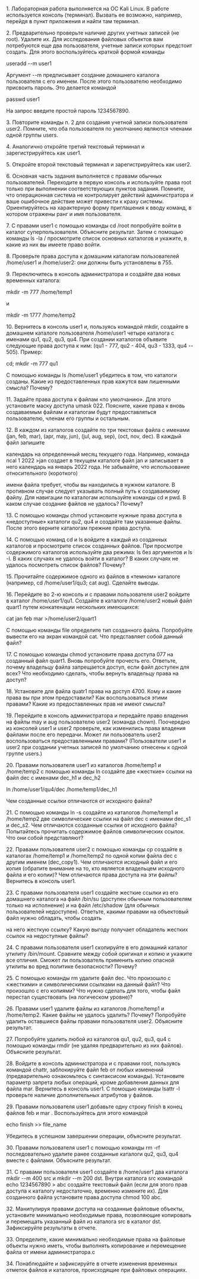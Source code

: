 1\. Лабораторная работа выполняется на ОС Kali Linux. В работе
используется консоль (терминал). Вызвать ее возможно, например, перейдя
в пункт приложения и найти там терминал.

2\. Предварительно проверьте наличие других учетных записей (не root).
Удалите их. Для исследования файловых объектов вам потребуются еще два
пользователя, учетные записи которых предстоит создать. Для этого
воспользуйтесь краткой формой команды

useradd --m user1

Аргумент --m предписывает создание домашнего каталога пользователя с его
именем. После этого пользователю необходимо присвоить пароль. Это
делается командой

passwd user1

На запрос введите простой пароль 1234567890.

3\. Повторите команды п. 2 для создания учетной записи пользователя
user2. Помните, что оба пользователя по умолчанию являются членами одной
группы users.

4\. Аналогично откройте третий текстовый терминал и зарегистрируйтесь
как user1.

5\. Откройте второй текстовый терминал и зарегистрируйтесь как user2.

6\. Основная часть задания выполняется с правами обычных пользователей.
Переходите в первую консоль и используйте права root только при
выполнении соответствующих пунктов задания. Помните, что операционная
система не контролирует действий администратора и ваше ошибочное
действие может привести к краху системы. Ориентируйтесь на характерную
форму приглашения к вводу команд, в котором отражены ранг и имя
пользователя.

7\. С правами user1 с помощью команды cd /root попробуйте войти в
каталог суперпользователя. Объясните результат. Затем с помощью команды
ls -la / просмотрите список основных каталогов и укажите, в какие из них
вы имеете право войти.

8\. Проверьте права доступа к домашним каталогам пользователей
/home/user1 и /home/user2: они должны быть установлены в 755.

9\. Переключитесь в консоль администратора и создайте два новых
временных каталога:

mkdir -m 777 /home/temp1

и

mkdir -m 1777 /home/temp2

10\. Вернитесь в консоль user1 и, пользуясь командой mkdir, создайте в
домашнем каталоге пользователя /home/user1 четыре каталога с именами
qu1, qu2, qu3, qu4. При создании каталогов объявите следующие права
доступа к ним: (qu1 - 777, qu2 - 404, qu3 - 1333, qu4 -- 505). Пример:

cd; mkdir -m 777 qu1

С помощью команды ls /home/user1 убедитесь в том, что каталоги созданы.
Какие из предоставленных прав кажутся вам лишенными смысла? Почему?

11\. Задайте права доступа к файлам «по умолчанию». Для этого установите
маску доступа umask 022. Поясните, какие права к вновь создаваемым
файлам и каталогам будут предоставляться пользователю, членам его группы
и остальным.

12\. В каждом из каталогов создайте по три текстовых файла с именами
(jan, feb, mar), (apr, may, jun), (jul, aug, sep), (oct, nov, dec). В
каждый файл запишите

календарь на определенный месяц текущего года. Например, команда ncal 1
2022 \>jan создает в текущем каталоге файл jan и записывает в него
календарь на январь 2022 года. Не забывайте, что использование
относительного (короткого)

имени файла требует, чтобы вы находились в нужном каталоге. В противном
случае следует указывать полный путь к создаваемому файлу. Для навигации
по каталогам используйте команды cd и pwd. В каком случае создание
файлов не удалось? Почему?

13\. С помощью команды chmod установите нужные права доступа в
«недоступные» каталоги qu2, qu4 и создайте там указанные файлы. После
этого верните каталогам прежние права доступа.

14\. С помощью команд cd и ls войдите в каждый из созданных каталогов и
просмотрите список созданных файлов. При просмотре содержимого каталогов
используйте два режима: ls без аргументов и ls -l. В каких случаях не
удалось войти в каталог? В каких случаях не удалось посмотреть список
файлов? Почему?

15\. Прочитайте содержимое одного из файлов в «темном» каталоге
(например, cd /home/user1/qu3; cat aug). Сделайте выводы.

16\. Перейдите во 2-ю консоль и с правами пользователя user2 войдите в
каталог /home/user1/qu1. Создайте в каталоге /home/user2 новый файл
quart1 путем конкатенации нескольких имеющихся:

cat jan feb mar \>/home/user2/quart1

С помощью команды file определите тип созданного файла. Попробуйте
вывести его на экран командой cat. Что представляет собой данный файл?

17\. С помощью команды chmod установите права доступа 077 на созданный
файл quart1. Вновь попробуйте прочесть его. Ответьте, почему владельцу
файла запрещается доступ, если файл доступен для всех? Что необходимо
сделать, чтобы вернуть владельцу права на доступ?

18\. Установите для файла quatr1 права на доступ 4700. Кому и какие
права вы при этом предоставили? Как воспользоваться этими правами? Какие
из предоставленных прав не имеют смысла?

19\. Перейдите в консоль администратора и передайте право владения на
файлы may и aug пользователю user2 (команда chown). Поочередно из
консолей user1 и user2 проверьте, как изменились права владения файлами
после его передачи. Может ли пользователь user2 воспользоваться
предоставленными правами? (Пользователи user1 и user2 при создании
учетных записей по умолчанию отнесены к одной группе users.)

20\. Правами пользователя user1 из каталогов /home/temp1 и /home/temp2 c
помощью команды ln создайте две «жесткие» ссылки на файл dec с именами
dec_h1 и dec_h2

ln /home/user1/qu4/dec /home/temp1/dec_h1

Чем созданные ссылки отличаются от исходного файла?

21\. С помощью команды ln -s создайте из каталогов /home/temp1 и
/home/temp2 две символические ссылки на файл dec с именами dec_s1 и
dec_s2. Чем отличаются созданные ссылки от исходного файла? Попытайтесь
прочитать содержимое файлов символических ссылок. Что они собой
представляют?

22\. Правами пользователя user2 с помощью команды cp создайте в
каталогах /home/temp1 и /home/temp2 по одной копии файла dec с другим
именем (dec_copy1). Чем отличаются исходный файл и его копия (обратите
внимание на то, кто является владельцем исходного файла и его копии)?
Чем отличаются права доступа на эти файлы? Вернитесь в консоль user1.

23\. С правами пользователя user1 создайте жесткие ссылки из его
домашнего каталога на файл /bin/su (доступен обычным пользователям
только на исполнение) и на файл /etc/shadow (для обычных пользователей
недоступен). Ответьте, какими правами на объектовый файл нужно обладать,
чтобы создать

на него жесткую ссылку? Какую выгоду получает обладатель жестких ссылок
на недоступные файлы?

24\. С правами пользователя user1 скопируйте в его домашний каталог
утилиту /bin/mount. Сравните между собой оригинал и копию и укажите все
отличия. Сможет ли пользователь применить копию опасной утилиты во вред
политике безопасности? Почему?

25\. С помощью команды rm удалите файл dec. Что произошло с «жесткими» и
символическими ссылками на данный файл? Что произошло с его копиями? Что
нужно сделать для того, чтобы файл перестал существовать (на логическом
уровне)?

26\. Правами user1 удалите файлы из каталогов /home/temp1 и /home/temp2.
Какие файлы не удалось удалить? Почему? Попробуйте удалить оставшиеся
файлы правами пользователя user2. Объясните результат.

27\. Попробуйте удалить любой из каталогов qu1, qu2, qu3, qu4 с помощью
команды rmdir (не удаляя предварительно из них файлов). Объясните
результат.

28\. Войдите в консоль администратора и с правами root, пользуясь
командой сhattr, заблокируйте файл feb от любых изменений
(предварительно ознакомьтесь с синтаксисом команды). Установите параметр
запрета любых операций, кроме добавления данных для файла mar. Вернитесь
в консоль user1. С помощью команды lsattr -l проверьте наличие
дополнительных атрибутов у файлов.

29\. Правами пользователя user1 добавьте одну строку finish в конец
файлов feb и mar . Воспользуйтесь для этого командой

echo finish \>\> file_name

Убедитесь в успешном завершении операции, объясните результат.

30\. Правами пользователя user1 с помощью команды rm -rf последовательно
удалите ранее созданные каталоги qu2, qu3, qu4 вместе с файлами.
Объясните результат.

31\. С правами пользователя user1 создайте в /home/user1 два каталога
mkdir --m 400 src и mkdir --m 200 dst. Внутри каталога src командой echo
1234567890 \> abc создайте текстовый файл (если для этого прав доступа к
каталогу недостаточно, временно измените их). Для созданного файла
установите права доступа chmod 100 abc.

32\. Манипулируя правами доступа на созданные файловые объекты,
установите минимально необходимые права, позволяющие копировать и
перемещать указанный файл из каталога src в каталог dst. Зафиксируйте
результаты в отчете.

33\. Определите, какие минимально необходимые права на файловые объекты
нужно иметь, чтобы выполнять копирование и перемещение файла от имени
администратора.c

34\. Понаблюдайте и зафиксируйте в отчете изменения временных отметок
файлов и каталогов, происходящие при файловых операциях.
